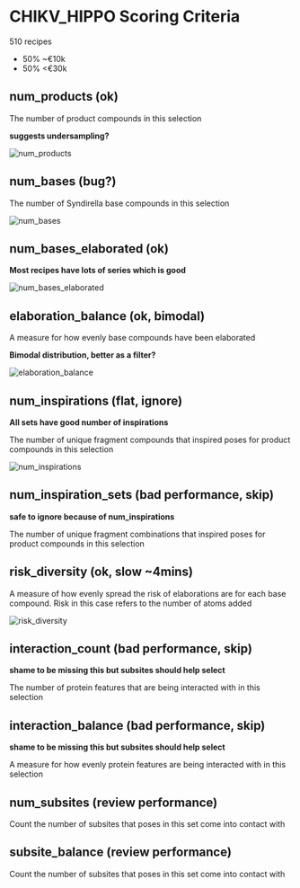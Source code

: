 # CHIKV_HIPPO Scoring Criteria

510 recipes

- 50% ~€10k
- 50% <€30k

## num_products (ok)

The number of product compounds in this selection

**suggests undersampling?**

![num_products](https://github.com/user-attachments/assets/a655bdbd-6ae2-4c51-8b08-d947bbf3a5a7)

## num_bases (bug?)

The number of Syndirella base compounds in this selection

![num_bases](https://github.com/user-attachments/assets/3c01c403-eff4-4145-b590-711323ba6ecf)

## num_bases_elaborated (ok)

**Most recipes have lots of series which is good**

![num_bases_elaborated](https://github.com/user-attachments/assets/6a5c03cd-26ec-401b-849f-b6723bd26b36)

## elaboration_balance (ok, bimodal)

A measure for how evenly base compounds have been elaborated

**Bimodal distribution, better as a filter?**

![elaboration_balance](https://github.com/user-attachments/assets/652992d7-ed44-4123-a3c6-6eb6cb4f34fd)

## num_inspirations (flat, ignore)

**All sets have good number of inspirations**

The number of unique fragment compounds that inspired poses for product compounds in this selection

![num_inspirations](https://github.com/user-attachments/assets/561ffe6e-df20-4124-9b31-e068c66ace69)

## num_inspiration_sets (bad performance, skip)

**safe to ignore because of num_inspirations**

The number of unique fragment combinations that inspired poses for product compounds in this selection

## risk_diversity (ok, slow ~4mins)

A measure of how evenly spread the risk of elaborations are for each base compound. Risk in this case refers to the number of atoms added

![risk_diversity](https://github.com/user-attachments/assets/c90b3d29-54d0-42bb-8378-b6188eb16d9c)

## interaction_count (bad performance, skip)

**shame to be missing this but subsites should help select**

The number of protein features that are being interacted with in this selection

## interaction_balance (bad performance, skip)

**shame to be missing this but subsites should help select**

A measure for how evenly protein features are being interacted with in this selection

## num_subsites (review performance)

Count the number of subsites that poses in this set come into contact with

## subsite_balance (review performance)

Count the number of subsites that poses in this set come into contact with
